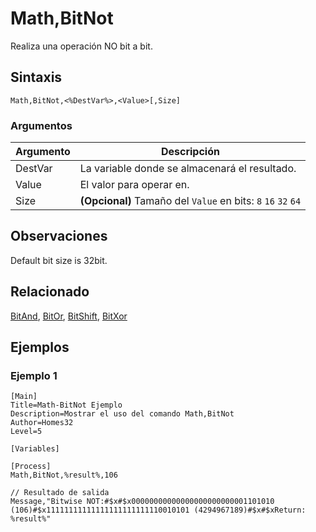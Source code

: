 # Math,BitNot

Realiza una operación NO bit a bit.

## Sintaxis

```pebakery
Math,BitNot,<%DestVar%>,<Value>[,Size]
```

### Argumentos

| Argumento | Descripción |
| --- | --- |
| DestVar | La variable donde se almacenará el resultado. |
| Value | El valor para operar en. |
| Size | **(Opcional)** Tamaño del `Value` en bits: `8` `16` `32` `64` |

## Observaciones

Default bit size is 32bit.

## Relacionado

[BitAnd](./BitAnd.md), [BitOr](./BitOr.md), [BitShift](./BitShift.md), [BitXor](./BitXor.md)

## Ejemplos

### Ejemplo 1

```pebakery
[Main]
Title=Math-BitNot Ejemplo
Description=Mostrar el uso del comando Math,BitNot
Author=Homes32
Level=5

[Variables]

[Process]
Math,BitNot,%result%,106

// Resultado de salida
Message,"Bitwise NOT:#$x#$x00000000000000000000000001101010 (106)#$x11111111111111111111111110010101 (4294967189)#$x#$xReturn: %result%"
```
